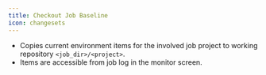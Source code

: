 ```yaml
---
title: Checkout Job Baseline
icon: changesets
---
```

* Copies current environment items for the involved job project to working repository `<job_dir>/<project>`. 
* Items are accessible from job log in the monitor screen.


